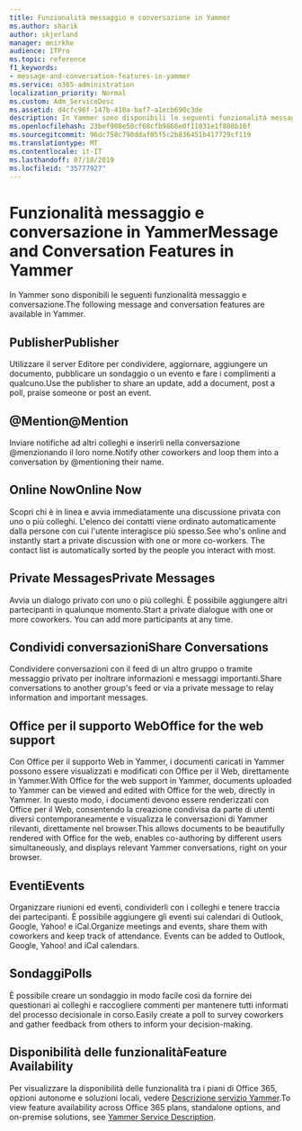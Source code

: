 ```yaml
---
title: Funzionalità messaggio e conversazione in Yammer
ms.author: sharik
author: skjerland
manager: mnirkhe
audience: ITPro
ms.topic: reference
f1_keywords:
- message-and-conversation-features-in-yammer
ms.service: o365-administration
localization_priority: Normal
ms.custom: Adm_ServiceDesc
ms.assetid: d4cfc96f-147b-410a-baf7-a1ecb690c3de
description: In Yammer sono disponibili le seguenti funzionalità messaggio e conversazione.
ms.openlocfilehash: 23bef908e50cf68cfb9866e0f11031e1f808b16f
ms.sourcegitcommit: 96dc758c790ddaf05f5c2b836451b417729cf119
ms.translationtype: MT
ms.contentlocale: it-IT
ms.lasthandoff: 07/18/2019
ms.locfileid: "35777927"
---
```

# <a name="message-and-conversation-features-in-yammer"></a><span data-ttu-id="adb36-103">Funzionalità messaggio e conversazione in Yammer</span><span class="sxs-lookup"><span data-stu-id="adb36-103">Message and Conversation Features in Yammer</span></span>

<span data-ttu-id="adb36-104">In Yammer sono disponibili le seguenti funzionalità messaggio e conversazione.</span><span class="sxs-lookup"><span data-stu-id="adb36-104">The following message and conversation features are available in Yammer.</span></span>
  
## <a name="publisher"></a><span data-ttu-id="adb36-105">Publisher</span><span class="sxs-lookup"><span data-stu-id="adb36-105">Publisher</span></span>
<span data-ttu-id="adb36-106"><a name="bkmk_Publisher"> </a></span><span class="sxs-lookup"><span data-stu-id="adb36-106"></span></span>

<span data-ttu-id="adb36-107">Utilizzare il server Editore per condividere, aggiornare, aggiungere un documento, pubblicare un sondaggio o un evento e fare i complimenti a qualcuno.</span><span class="sxs-lookup"><span data-stu-id="adb36-107">Use the publisher to share an update, add a document, post a poll, praise someone or post an event.</span></span>
  
## <a name="mention"></a><span data-ttu-id="adb36-108">@Mention</span><span class="sxs-lookup"><span data-stu-id="adb36-108">@Mention</span></span>
<span data-ttu-id="adb36-109"><a name="bkmk_AtMention"> </a></span><span class="sxs-lookup"><span data-stu-id="adb36-109"></span></span>

<span data-ttu-id="adb36-110">Inviare notifiche ad altri colleghi e inserirli nella conversazione @menzionando il loro nome.</span><span class="sxs-lookup"><span data-stu-id="adb36-110">Notify other coworkers and loop them into a conversation by @mentioning their name.</span></span>
  
## <a name="online-now"></a><span data-ttu-id="adb36-111">Online Now</span><span class="sxs-lookup"><span data-stu-id="adb36-111">Online Now</span></span>
<span data-ttu-id="adb36-112"><a name="bkmk_OnlineNow"> </a></span><span class="sxs-lookup"><span data-stu-id="adb36-112"></span></span>

<span data-ttu-id="adb36-p101">Scopri chi è in linea e avvia immediatamente una discussione privata con uno o più colleghi. L'elenco dei contatti viene ordinato automaticamente dalla persone con cui l'utente interagisce più spesso.</span><span class="sxs-lookup"><span data-stu-id="adb36-p101">See who's online and instantly start a private discussion with one or more co-workers. The contact list is automatically sorted by the people you interact with most.</span></span>
  
## <a name="private-messages"></a><span data-ttu-id="adb36-115">Private Messages</span><span class="sxs-lookup"><span data-stu-id="adb36-115">Private Messages</span></span>
<span data-ttu-id="adb36-116"><a name="bkmk_PrivateMessages"> </a></span><span class="sxs-lookup"><span data-stu-id="adb36-116"></span></span>

<span data-ttu-id="adb36-p102">Avvia un dialogo privato con uno o più colleghi. È possibile aggiungere altri partecipanti in qualunque momento.</span><span class="sxs-lookup"><span data-stu-id="adb36-p102">Start a private dialogue with one or more coworkers. You can add more participants at any time.</span></span>
  
## <a name="share-conversations"></a><span data-ttu-id="adb36-119">Condividi conversazioni</span><span class="sxs-lookup"><span data-stu-id="adb36-119">Share Conversations</span></span>
<span data-ttu-id="adb36-120"><a name="bkmk_ShareConversations"> </a></span><span class="sxs-lookup"><span data-stu-id="adb36-120"></span></span>

<span data-ttu-id="adb36-121">Condividere conversazioni con il feed di un altro gruppo o tramite messaggio privato per inoltrare informazioni e messaggi importanti.</span><span class="sxs-lookup"><span data-stu-id="adb36-121">Share conversations to another group's feed or via a private message to relay information and important messages.</span></span>
  
## <a name="office-for-the-web-support"></a><span data-ttu-id="adb36-122">Office per il supporto Web</span><span class="sxs-lookup"><span data-stu-id="adb36-122">Office for the web support</span></span>
<span data-ttu-id="adb36-123"><a name="bkmk_ShareConversations"> </a></span><span class="sxs-lookup"><span data-stu-id="adb36-123"></span></span>

<span data-ttu-id="adb36-124">Con Office per il supporto Web in Yammer, i documenti caricati in Yammer possono essere visualizzati e modificati con Office per il Web, direttamente in Yammer.</span><span class="sxs-lookup"><span data-stu-id="adb36-124">With Office for the web support in Yammer, documents uploaded to Yammer can be viewed and edited with Office for the web, directly in Yammer.</span></span> <span data-ttu-id="adb36-125">In questo modo, i documenti devono essere renderizzati con Office per il Web, consentendo la creazione condivisa da parte di utenti diversi contemporaneamente e visualizza le conversazioni di Yammer rilevanti, direttamente nel browser.</span><span class="sxs-lookup"><span data-stu-id="adb36-125">This allows documents to be beautifully rendered with Office for the web, enables co-authoring by different users simultaneously, and displays relevant Yammer conversations, right on your browser.</span></span>
  
## <a name="events"></a><span data-ttu-id="adb36-126">Eventi</span><span class="sxs-lookup"><span data-stu-id="adb36-126">Events</span></span>
<span data-ttu-id="adb36-127"><a name="bkmk_Events"> </a></span><span class="sxs-lookup"><span data-stu-id="adb36-127"></span></span>

<span data-ttu-id="adb36-p104">Organizzare riunioni ed eventi, condividerli con i colleghi e tenere traccia dei partecipanti. È possibile aggiungere gli eventi sui calendari di Outlook, Google, Yahoo! e iCal.</span><span class="sxs-lookup"><span data-stu-id="adb36-p104">Organize meetings and events, share them with coworkers and keep track of attendance. Events can be added to Outlook, Google, Yahoo! and iCal calendars.</span></span>
  
## <a name="polls"></a><span data-ttu-id="adb36-131">Sondaggi</span><span class="sxs-lookup"><span data-stu-id="adb36-131">Polls</span></span>
<span data-ttu-id="adb36-132"><a name="bkmk_Polls"> </a></span><span class="sxs-lookup"><span data-stu-id="adb36-132"></span></span>

<span data-ttu-id="adb36-133">È possibile creare un sondaggio in modo facile così da fornire dei questionari ai colleghi e raccogliere commenti per mantenere tutti informati del processo decisionale in corso.</span><span class="sxs-lookup"><span data-stu-id="adb36-133">Easily create a poll to survey coworkers and gather feedback from others to inform your decision-making.</span></span>
  
## <a name="feature-availability"></a><span data-ttu-id="adb36-134">Disponibilità delle funzionalità</span><span class="sxs-lookup"><span data-stu-id="adb36-134">Feature Availability</span></span>
<span data-ttu-id="adb36-135"><a name="bkmk_Polls"> </a></span><span class="sxs-lookup"><span data-stu-id="adb36-135"></span></span>

<span data-ttu-id="adb36-136">Per visualizzare la disponibilità delle funzionalità tra i piani di Office 365, opzioni autonome e soluzioni locali, vedere [Descrizione servizio Yammer](yammer-service-description.md).</span><span class="sxs-lookup"><span data-stu-id="adb36-136">To view feature availability across Office 365 plans, standalone options, and on-premise solutions, see [Yammer Service Description](yammer-service-description.md).</span></span>
  

